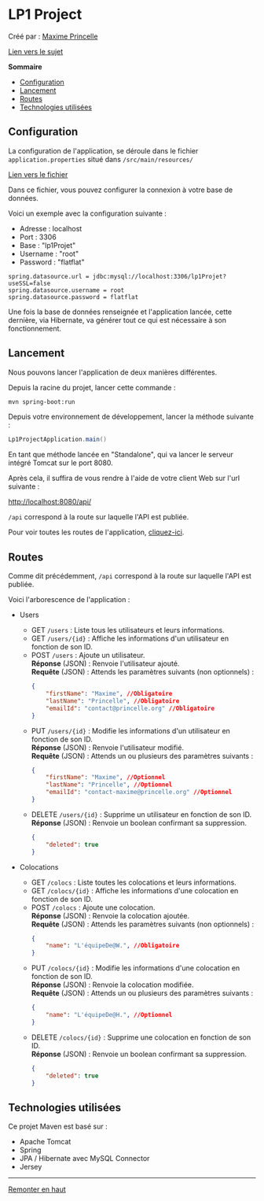 # LP1 Project

Créé par : [Maxime Princelle](https://princelle.org)

[Lien vers le sujet](https://docs.google.com/document/d/1O9Cfxe6QZ-yc6G4GovpEqzZk6cyP_nfo3nQCdmnhhQA/edit)

__Sommaire__
- <a href="#configuration">Configuration</a>
- <a href="#lancement">Lancement</a>
- <a href="#routes">Routes</a>
- <a href="#technologies-utilis%C3%A9es">Technologies utilisées</a>

## Configuration

La configuration de l'application, se déroule dans le fichier ```application.properties``` situé dans ```/src/main/resources/```

[Lien vers le fichier](src/main/resources/application.properties)

Dans ce fichier, vous pouvez configurer la connexion à votre base de données.

Voici un exemple avec la configuration suivante : 
- Adresse : localhost
- Port : 3306
- Base : "lp1Projet"
- Username : "root"
- Password : "flatflat"

```
spring.datasource.url = jdbc:mysql://localhost:3306/lp1Projet?useSSL=false
spring.datasource.username = root
spring.datasource.password = flatflat
```

Une fois la base de données renseignée et l'application lancée, cette dernière, via Hibernate, va générer tout ce qui est nécessaire à son fonctionnement.

## Lancement

Nous pouvons lancer l'application de deux manières différentes.

Depuis la racine du projet, lancer cette commande : 

```bash
mvn spring-boot:run
```

Depuis votre environnement de développement, lancer la méthode suivante : 
```java
Lp1ProjectApplication.main()
```

En tant que méthode lancée en "Standalone", qui va lancer le serveur intégré Tomcat sur le port 8080.

Après cela, il suffira de vous rendre à l'aide de votre client Web sur l'url suivante : 

[http://localhost:8080/api/](http://localhost:8080/api/)

```/api``` correspond à la route sur laquelle l'API est publiée.

Pour voir toutes les routes de l'application, <a href="#routes">cliquez-ici</a>.

## Routes

Comme dit précédemment, ```/api``` correspond à la route sur laquelle l'API est publiée.

Voici l'arborescence de l'application : 

- Users
  - GET ```/users``` : Liste tous les utilisateurs et leurs informations.
  - GET ```/users/{id}``` : Affiche les informations d'un utilisateur en fonction de son ID.
  - POST ```/users``` : Ajoute un utilisateur. 
  	<br/>__Réponse__ (JSON) : Renvoie l'utilisateur ajouté.
  	<br/>__Requête__ (JSON) : Attends les paramètres suivants (non optionnels) :
	```json
	{
		"firstName": "Maxime", //Obligatoire
		"lastName": "Princelle", //Obligatoire
		"emailId": "contact@princelle.org" //Obligatoire
	}
	```
  - PUT ```/users/{id}``` : Modifie les informations d'un utilisateur en fonction de son ID.
	<br/>__Réponse__ (JSON) : Renvoie l'utilisateur modifié.
  	<br/>__Requête__ (JSON) : Attends un ou plusieurs des paramètres suivants :
	```json
	{
		"firstName": "Maxime", //Optionnel
		"lastName": "Princelle", //Optionnel
		"emailId": "contact-maxime@princelle.org" //Optionnel
	}
	```
  - DELETE ```/users/{id}``` : Supprime un utilisateur en fonction de son ID. 
  	<br/>__Réponse__ (JSON) : Renvoie un boolean confirmant sa suppression.
	```json
	{
    	"deleted": true
	}
	```

- Colocations
  - GET ```/colocs``` : Liste toutes les colocations et leurs informations.
  - GET ```/colocs/{id}``` : Affiche les informations d'une colocation en fonction de son ID.
  - POST ```/colocs``` : Ajoute une colocation. 
  	<br/>__Réponse__ (JSON) : Renvoie la colocation ajoutée.
  	<br/>__Requête__ (JSON) : Attends les paramètres suivants (non optionnels) :
	```json
	{
		"name": "L'équipeDe@W.", //Obligatoire
	}
	```
  - PUT ```/colocs/{id}``` : Modifie les informations d'une colocation en fonction de son ID.
	<br/>__Réponse__ (JSON) : Renvoie la colocation modifiée.
  	<br/>__Requête__ (JSON) : Attends un ou plusieurs des paramètres suivants :
	```json
	{
		"name": "L'équipeDe@H.", //Optionnel
	}
	```
  - DELETE ```/colocs/{id}``` : Supprime une colocation en fonction de son ID. 
  	<br/>__Réponse__ (JSON) : Renvoie un boolean confirmant sa suppression.
	```json
	{
    	"deleted": true
	}
	```

## Technologies utilisées

Ce projet Maven est basé sur : 
- Apache Tomcat
- Spring
- JPA / Hibernate avec MySQL Connector
- Jersey

----

<a href="#lp1-projet">Remonter en haut</a>
